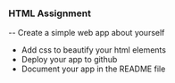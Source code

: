 ### HTML Assignment
-- Create a simple web app about yourself
-  Add css to beautify your html elements
- Deploy your app to github
- Document your app in the README file